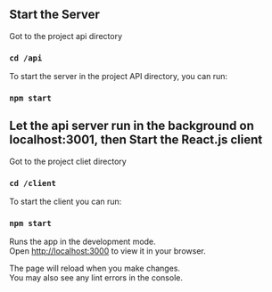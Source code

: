 ## Start the Server

Got to the project api directory
### `cd /api`

To start the server in the project API directory, you can run:

### `npm start`

## Let the api server run in the background on localhost:3001, then Start the React.js client

Got to the project cliet directory
### `cd /client`

To start the client you can run:

### `npm start`

Runs the app in the development mode.\
Open [http://localhost:3000](http://localhost:3000) to view it in your browser.

The page will reload when you make changes.\
You may also see any lint errors in the console.
